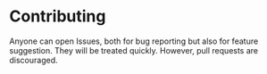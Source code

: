 # Contributing
Anyone can open Issues, both for bug reporting but also for feature suggestion. They will be treated quickly. However, pull requests are discouraged.
